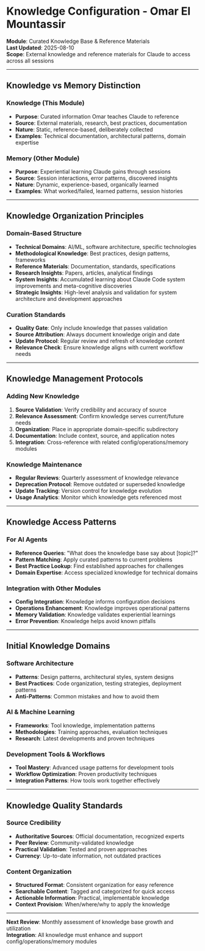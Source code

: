# Knowledge Configuration - Omar El Mountassir

**Module**: Curated Knowledge Base & Reference Materials  
**Last Updated**: 2025-08-10  
**Scope**: External knowledge and reference materials for Claude to access across all sessions  

---

## Knowledge vs Memory Distinction

### Knowledge (This Module)

- **Purpose**: Curated information Omar teaches Claude to reference
- **Source**: External materials, research, best practices, documentation
- **Nature**: Static, reference-based, deliberately collected
- **Examples**: Technical documentation, architectural patterns, domain expertise

### Memory (Other Module)  

- **Purpose**: Experiential learning Claude gains through sessions
- **Source**: Session interactions, error patterns, discovered insights
- **Nature**: Dynamic, experience-based, organically learned
- **Examples**: What worked/failed, learned patterns, session histories

---

## Knowledge Organization Principles

### Domain-Based Structure

- **Technical Domains**: AI/ML, software architecture, specific technologies
- **Methodological Knowledge**: Best practices, design patterns, frameworks
- **Reference Materials**: Documentation, standards, specifications
- **Research Insights**: Papers, articles, analytical findings
- **System Insights**: Accumulated learning about Claude Code system improvements and meta-cognitive discoveries
- **Strategic Insights**: High-level analysis and validation for system architecture and development approaches

### Curation Standards

- **Quality Gate**: Only include knowledge that passes validation
- **Source Attribution**: Always document knowledge origin and date
- **Update Protocol**: Regular review and refresh of knowledge content
- **Relevance Check**: Ensure knowledge aligns with current workflow needs

---

## Knowledge Management Protocols

### Adding New Knowledge

1. **Source Validation**: Verify credibility and accuracy of source
2. **Relevance Assessment**: Confirm knowledge serves current/future needs
3. **Organization**: Place in appropriate domain-specific subdirectory
4. **Documentation**: Include context, source, and application notes
5. **Integration**: Cross-reference with related config/operations/memory modules

### Knowledge Maintenance

- **Regular Reviews**: Quarterly assessment of knowledge relevance
- **Deprecation Protocol**: Remove outdated or superseded knowledge
- **Update Tracking**: Version control for knowledge evolution
- **Usage Analytics**: Monitor which knowledge gets referenced most

---

## Knowledge Access Patterns

### For AI Agents

- **Reference Queries**: "What does the knowledge base say about [topic]?"
- **Pattern Matching**: Apply curated patterns to current problems
- **Best Practice Lookup**: Find established approaches for challenges
- **Domain Expertise**: Access specialized knowledge for technical domains

### Integration with Other Modules

- **Config Integration**: Knowledge informs configuration decisions
- **Operations Enhancement**: Knowledge improves operational patterns
- **Memory Validation**: Knowledge validates experiential learnings
- **Error Prevention**: Knowledge helps avoid known pitfalls

---

## Initial Knowledge Domains

### Software Architecture

- **Patterns**: Design patterns, architectural styles, system designs
- **Best Practices**: Code organization, testing strategies, deployment patterns
- **Anti-Patterns**: Common mistakes and how to avoid them

### AI & Machine Learning

- **Frameworks**: Tool knowledge, implementation patterns
- **Methodologies**: Training approaches, evaluation techniques
- **Research**: Latest developments and proven techniques

### Development Tools & Workflows

- **Tool Mastery**: Advanced usage patterns for development tools
- **Workflow Optimization**: Proven productivity techniques
- **Integration Patterns**: How tools work together effectively

---

## Knowledge Quality Standards

### Source Credibility

- **Authoritative Sources**: Official documentation, recognized experts
- **Peer Review**: Community-validated knowledge
- **Practical Validation**: Tested and proven approaches
- **Currency**: Up-to-date information, not outdated practices

### Content Organization

- **Structured Format**: Consistent organization for easy reference
- **Searchable Content**: Tagged and categorized for quick access
- **Actionable Information**: Practical, implementable knowledge
- **Context Provision**: When/where/why to apply the knowledge

---

**Next Review**: Monthly assessment of knowledge base growth and utilization  
**Integration**: All knowledge must enhance and support config/operations/memory modules
